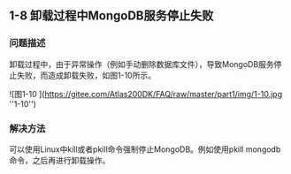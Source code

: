 ## 1-8  卸载过程中MongoDB服务停止失败
### 问题描述
卸载过程中，由于异常操作（例如手动删除数据库文件），导致MongoDB服务停止失败，而造成卸载失败，如图1-10所示。

![图1-10 ](https://gitee.com/Atlas200DK/FAQ/raw/master/part1/img/1-10.jpg ''1-10'')

### 解决方法
可以使用Linux中kill或者pkill命令强制停止MongoDB。例如使用pkill mongodb命令，之后再进行卸载操作。
